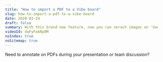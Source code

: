 ```yaml
---
title: "How to import a PDF to a Vibe board"
slug: how-to-import-a-pdf-to-a-vibe-board
date: 2020-02-24
draft: false
summary: With this brand new feature, now you can serach images on 'Google Image', and import into the canvas.
videoId: dqFyFakRp8M
noIndex: true
noSitemap: true
---
```




Need to annotate on PDFs during your presentation or team discussion?
